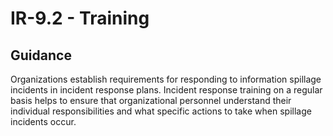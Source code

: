 # IR-9.2 - Training
## Guidance
Organizations establish requirements for responding to information spillage incidents in incident response plans. Incident response training on a regular basis helps to ensure that organizational personnel understand their individual responsibilities and what specific actions to take when spillage incidents occur.